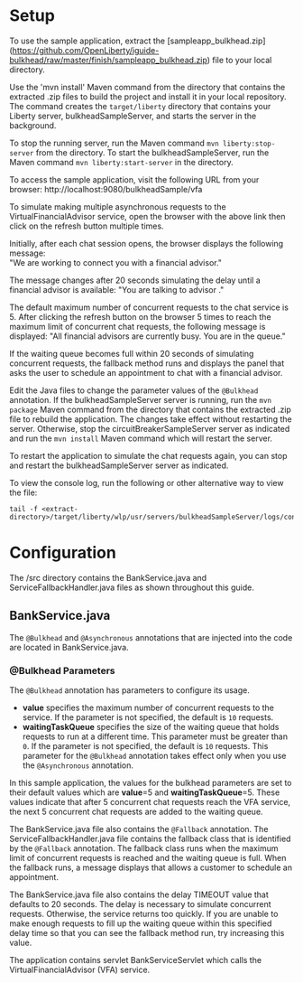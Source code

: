 # Setup

To use the sample application, extract the [sampleapp_bulkhead.zip] (https://github.com/OpenLiberty/iguide-bulkhead/raw/master/finish/sampleapp_bulkhead.zip) file to your local directory.

Use the 'mvn install' Maven command from the directory that contains the extracted .zip files to build the project and install it in your local repository. The command creates the `target/liberty` directory that contains your Liberty server, bulkheadSampleServer, and starts the server in the background.

To stop the running server, run the Maven command `mvn liberty:stop-server` from the <extract-directory> directory. To start the bulkheadSampleServer, run the Maven command `mvn liberty:start-server` in the <extract-directory> directory.

To access the sample application, visit the following URL from your browser:
      http://localhost:9080/bulkheadSample/vfa

To simulate making multiple asynchronous requests to the VirtualFinancialAdvisor service, open the browser with the above link then click on the refresh button multiple times. 

Initially, after each chat session opens, the browser displays the following message:  
      "We are working to connect you with a financial advisor." 

The message changes after 20 seconds simulating the delay until a financial advisor is available:
      "You are talking to advisor <number>."
 
The default maximum number of concurrent requests to the chat service is 5. After clicking the refresh button on the browser 5 times to reach the maximum limit of concurrent chat requests, the following message is displayed:
      "All financial advisors are currently busy. You are <number> in the queue."

If the waiting queue becomes full within 20 seconds of simulating concurrent requests, the fallback method runs and displays the panel that asks the user to schedule an appointment to chat with a financial advisor.

Edit the Java files to change the parameter values of the `@Bulkhead` annotation. If the bulkheadSampleServer server is running, run the `mvn package` Maven command from the directory that contains the extracted .zip file to rebuild the application. The changes take effect without restarting the server. Otherwise, stop the circuitBreakerSampleServer server as indicated and run the `mvn install` Maven command which will restart the server.

To restart the application to simulate the chat requests again, you can stop and restart the 
bulkheadSampleServer server as indicated.

To view the console log, run the following or other alternative way to view the file:

    tail -f <extract-directory>/target/liberty/wlp/usr/servers/bulkheadSampleServer/logs/console.log

# Configuration

The <extract-directory>/src directory contains the BankService.java and ServiceFallbackHandler.java files as shown throughout this guide. 

## BankService.java
The `@Bulkhead` and `@Asynchronous` annotations that are injected into the code are located in BankService.java. 

### @Bulkhead Parameters
The `@Bulkhead` annotation has parameters to configure its usage.
* **value** specifies the maximum number of concurrent requests to the service. If the parameter is not specified, the default is `10` requests.
* **waitingTaskQueue** specifies the size of the waiting queue that holds requests to run at a different time. This parameter must be greater than `0`. If the parameter is not specified, the default is `10` requests. This parameter for the `@Bulkhead` annotation takes effect only when you use the `@Asynchronous` annotation.

In this sample application, the values for the bulkhead parameters are set to their default values which 
are **value**=5 and **waitingTaskQueue**=5. These values indicate that after 5 concurrent chat requests 
reach the VFA service, the next 5 concurrent chat requests are added to the waiting queue.

The BankService.java file also contains the `@Fallback` annotation. The ServiceFallbackHandler.java file contains the fallback class that is identified by the `@Fallback` annotation. The fallback class runs when the maximum limit of concurrent requests is reached and the waiting queue is full. When the fallback runs, a message displays that allows a customer to schedule an appointment.

The BankService.java file also contains the delay TIMEOUT value that defaults to 20 seconds. The delay is necessary to simulate concurrent requests. Otherwise, the service returns too quickly. If you are unable to make enough requests to fill up the waiting queue within this specified delay time so that you can see the fallback method run, try increasing this value. 

The application contains servlet BankServiceServlet which calls the VirtualFinancialAdvisor (VFA) service.